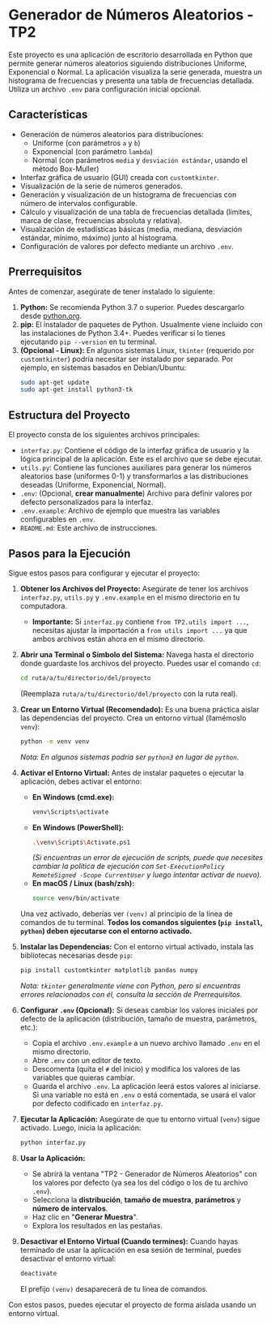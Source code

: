 # Generador de Números Aleatorios - TP2

Este proyecto es una aplicación de escritorio desarrollada en Python que permite generar números aleatorios siguiendo distribuciones Uniforme, Exponencial o Normal. La aplicación visualiza la serie generada, muestra un histograma de frecuencias y presenta una tabla de frecuencias detallada. Utiliza un archivo `.env` para configuración inicial opcional.

## Características

*   Generación de números aleatorios para distribuciones:
    *   Uniforme (con parámetros `a` y `b`)
    *   Exponencial (con parámetro `lambda`)
    *   Normal (con parámetros `media` y `desviación estándar`, usando el método Box-Muller)
*   Interfaz gráfica de usuario (GUI) creada con `customtkinter`.
*   Visualización de la serie de números generados.
*   Generación y visualización de un histograma de frecuencias con número de intervalos configurable.
*   Cálculo y visualización de una tabla de frecuencias detallada (límites, marca de clase, frecuencias absoluta y relativa).
*   Visualización de estadísticas básicas (media, mediana, desviación estándar, mínimo, máximo) junto al histograma.
*   Configuración de valores por defecto mediante un archivo `.env`.

## Prerrequisitos

Antes de comenzar, asegúrate de tener instalado lo siguiente:

1.  **Python:** Se recomienda Python 3.7 o superior. Puedes descargarlo desde [python.org](https://www.python.org/downloads/).
2.  **pip:** El instalador de paquetes de Python. Usualmente viene incluido con las instalaciones de Python 3.4+. Puedes verificar si lo tienes ejecutando `pip --version` en tu terminal.
3.  **(Opcional - Linux):** En algunos sistemas Linux, `tkinter` (requerido por `customtkinter`) podría necesitar ser instalado por separado. Por ejemplo, en sistemas basados en Debian/Ubuntu:
    ```bash
    sudo apt-get update
    sudo apt-get install python3-tk
    ```

## Estructura del Proyecto

El proyecto consta de los siguientes archivos principales:

*   `interfaz.py`: Contiene el código de la interfaz gráfica de usuario y la lógica principal de la aplicación. Este es el archivo que se debe ejecutar.
*   `utils.py`: Contiene las funciones auxiliares para generar los números aleatorios base (uniformes 0-1) y transformarlos a las distribuciones deseadas (Uniforme, Exponencial, Normal).
*   `.env`: (Opcional, **crear manualmente**) Archivo para definir valores por defecto personalizados para la interfaz.
*   `.env.example`: Archivo de ejemplo que muestra las variables configurables en `.env`.
*   `README.md`: Este archivo de instrucciones.

## Pasos para la Ejecución

Sigue estos pasos para configurar y ejecutar el proyecto:

1.  **Obtener los Archivos del Proyecto:**
    Asegúrate de tener los archivos `interfaz.py`, `utils.py` y `.env.example` en el mismo directorio en tu computadora.
    *   **Importante:** Si `interfaz.py` contiene `from TP2.utils import ...`, necesitas ajustar la importación a `from utils import ...` ya que ambos archivos están ahora en el mismo directorio.

2.  **Abrir una Terminal o Símbolo del Sistema:**
    Navega hasta el directorio donde guardaste los archivos del proyecto. Puedes usar el comando `cd`:
    ```bash
    cd ruta/a/tu/directorio/del/proyecto
    ```
    (Reemplaza `ruta/a/tu/directorio/del/proyecto` con la ruta real).

3.  **Crear un Entorno Virtual (Recomendado):**
    Es una buena práctica aislar las dependencias del proyecto. Crea un entorno virtual (llamémoslo `venv`):
    ```bash
    python -m venv venv
    ```
    *Nota: En algunos sistemas podría ser `python3` en lugar de `python`.*

4.  **Activar el Entorno Virtual:**
    Antes de instalar paquetes o ejecutar la aplicación, debes activar el entorno:
    *   **En Windows (cmd.exe):**
        ```bash
        venv\Scripts\activate
        ```
    *   **En Windows (PowerShell):**
        ```bash
        .\venv\Scripts\Activate.ps1
        ```
        *(Si encuentras un error de ejecución de scripts, puede que necesites cambiar la política de ejecución con `Set-ExecutionPolicy RemoteSigned -Scope CurrentUser` y luego intentar activar de nuevo).*
    *   **En macOS / Linux (bash/zsh):**
        ```bash
        source venv/bin/activate
        ```
    Una vez activado, deberías ver `(venv)` al principio de la línea de comandos de tu terminal. **Todos los comandos siguientes (`pip install`, `python`) deben ejecutarse con el entorno activado.**

5.  **Instalar las Dependencias:**
    Con el entorno virtual activado, instala las bibliotecas necesarias desde `pip`:
    ```bash
    pip install customtkinter matplotlib pandas numpy
    ```
    *Nota: `tkinter` generalmente viene con Python, pero si encuentras errores relacionados con él, consulta la sección de Prerrequisitos.*

6.  **Configurar `.env` (Opcional):**
    Si deseas cambiar los valores iniciales por defecto de la aplicación (distribución, tamaño de muestra, parámetros, etc.):
    *   Copia el archivo `.env.example` a un nuevo archivo llamado `.env` en el mismo directorio.
    *   Abre `.env` con un editor de texto.
    *   Descomenta (quita el `#` del inicio) y modifica los valores de las variables que quieras cambiar.
    *   Guarda el archivo `.env`. La aplicación leerá estos valores al iniciarse. Si una variable no está en `.env` o está comentada, se usará el valor por defecto codificado en `interfaz.py`.

7.  **Ejecutar la Aplicación:**
    Asegúrate de que tu entorno virtual (`venv`) sigue activado. Luego, inicia la aplicación:
    ```bash
    python interfaz.py
    ```

8.  **Usar la Aplicación:**
    *   Se abrirá la ventana "TP2 - Generador de Números Aleatorios" con los valores por defecto (ya sea los del código o los de tu archivo `.env`).
    *   Selecciona la **distribución**, **tamaño de muestra**, **parámetros** y **número de intervalos**.
    *   Haz clic en "**Generar Muestra**".
    *   Explora los resultados en las pestañas.

9.  **Desactivar el Entorno Virtual (Cuando termines):**
    Cuando hayas terminado de usar la aplicación en esa sesión de terminal, puedes desactivar el entorno virtual:
    ```bash
    deactivate
    ```
    El prefijo `(venv)` desaparecerá de tu línea de comandos.

Con estos pasos, puedes ejecutar el proyecto de forma aislada usando un entorno virtual.